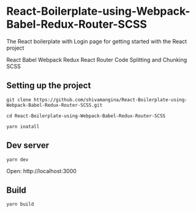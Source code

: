 # React-Boilerplate-using-Webpack-Babel-Redux-Router-SCSS
The React boilerplate with Login page  for getting started with the React project

React
Babel
Webpack
Redux
React Router
Code Splitting and Chunking
SCSS

## Setting up the project

  `git clone https://github.com/shivamangina/React-Boilerplate-using-Webpack-Babel-Redux-Router-SCSS.git`
  
  `cd React-Boilerplate-using-Webpack-Babel-Redux-Router-SCSS`
 
  `yarn inatall`
  
## Dev server

`yarn dev`

Open: http://localhost:3000

## Build 

`yarn build`
